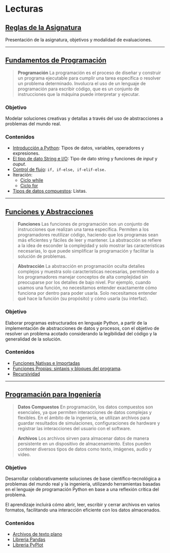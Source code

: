 # Lecturas

## [Reglas de la Asignatura](00-Reglas_de_la_Asignatura/)

Presentación de la asignatura, objetivos y modalidad de evaluaciones.

---

## [Fundamentos de Programación](01-Fundamentos_de_Programacion/)

> **Programación**
> La programación es el proceso de diseñar y construir un programa ejecutable 
> para cumplir una tarea específica o resolver un problema determinado.
> Involucra el uso de un lenguaje de programación para escribir código, que es
> un conjunto de instrucciones que la máquina puede interpretar y ejecutar.

### Objetivo

Modelar soluciones creativas y detallas a través del uso de abstracciones a problemas del mundo real.

### Contenidos

- [Introducción a Python](01-Fundamentos_de_Programacion/01-Introduccion_a_Python/): Tipos de datos, variables, operadores y expresiones.
- [El tipo de dato String e I/O](01-Fundamentos_de_Programacion/02-Input_Output_Strings/): Tipo de dato string y funciones de *input* y *ouput*.
- [Control de flujo](01-Fundamentos_de_Programacion/03-Control_de_Flujo/): `if, if-else, if-elif-else.`
- Iteración:
  - [Ciclo while](01-Fundamentos_de_Programacion/04-Iteracion_while/)
  - [Ciclo for](01-Fundamentos_de_Programacion/05-Iteracion_for-in/)
- [Tipos de datos compuestos](01-Fundamentos_de_Programacion/06-Listas/): Listas.

---

## [Funciones y Abstracciones](02-Funciones_Abstracciones/)

> **Funciones**
> Las funciones de programación son un conjunto de instrucciones que realizan 
> una tarea específica. Permiten a los programadores reutilizar código,
> haciendo que los programas sean más eficientes y fáciles de leer y mantener.
> La abstracción se refiere a la idea de esconder la complejidad y solo mostrar
> las características necesarias, lo que puede simplificar la programación y
> facilitar la solución de problemas.

> **Abstracción**
> La abstracción en programación oculta detalles complejos y muestra solo
> características necesarias, permitiendo a los programadores manejar conceptos
> de alta complejidad sin preocuparse por los detalles de bajo nivel.
> Por ejemplo, cuando usamos una función, no necesitamos entender exactamente
> cómo funciona por dentro para poder usarla. Solo necesitamos entender qué
hace la función (su propósito) y cómo usarla (su interfaz).

### Objetivo

Elaborar programas estructurados en lenguaje Python, a partir de la
implementación de abstracciones de datos y procesos, con el objetivo de
resolver un problema acotado considerando la legibilidad del código y la
generalidad de la solución.

### Contenidos

- [Funciones Nativas e Importadas](02-Funciones_Abstracciones/07-Funciones_Nativas_e_Importadas/)
- [Funciones Propias: sintaxis y bloques del programa](02-Funciones_Abstracciones/08-Funciones_Propias/).
- [Recursividad](02-Funciones_Abstracciones/09-Recursion/)


---

## [Programación para Ingeniería](03-Programacion_para_Ingeniera/)

> **Datos Compuestos**
> En programación, los datos compuestos son esenciales, ya que permiten
> interacciones de datos complejas y flexibles. En el ámbito de la ingeniería,
> se utilizan archivos para guardar resultados de simulaciones, configuraciones
> de hardware y registrar las interacciones del usuario con el software.

> **Archivos**
> Los archivos sirven para almacenar datos de manera persistente en un
> dispositivo de almacenamiento. Estos pueden contener diversos tipos de datos
> como texto, imágenes, audio y video.

### Objetivo

Desarrollar colaborativamente soluciones de base científico-tecnológica a
problemas del mundo real y la ingeniería, utilizando herramientas basadas en el
lenguaje de programación Python en base a una reflexión crítica del problema.


El aprendizaje incluirá cómo abrir, leer, escribir y cerrar archivos en varios
formatos, facilitando una interacción eficiente con los datos almacenados.

### Contenidos

- [Archivos de texto plano](03-Programacion_para_Ingeniera/10-Archivos/)
- [Libreria Pandas](03-Programacion_para_Ingeniera/11-Pandas/)
- [Libreria PyPlot](03-Programacion_para_Ingeniera/12-PyPlot/)



